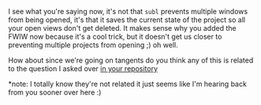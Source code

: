 I see what you're saying now, it's not that `subl` prevents multiple windows from being opened, it's that it saves the current state of the project so all your open views don't get deleted. It makes sense why you added the FWIW now because it's a cool trick, but it doesn't get us closer to preventing multiple projects from opening ;) oh well.

How about since we're going on tangents do you think any of this is related to the question I asked over [in your repository](https://github.com/deanishe/alfred-sublime-text/issues/3)

*note: I totally know they're not related it just seems like I'm hearing back from you sooner over here :)